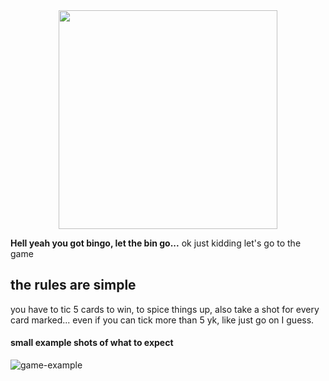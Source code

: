 <div align="center">
  <img src="https://media.giphy.com/media/xinEBENYe1zP87HL4a/giphy.gif" width="350"/>  
</div>

**Hell yeah you got bingo, let the bin go...**
ok just kidding let's go to the game

## the rules are simple
you have to tic 5 cards to win, to spice things up, also take a shot for every card marked...
even if you can tick more than 5 yk, like just go on I guess.

#### **small example shots of what to expect**
![game-example](https://github.com/ArthurdeLophem/dev5-portfolio/tree/main/dev-lab-2/le-bingo/public/src/bingoer.gif)